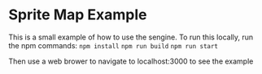 # Sprite Map Example

This is a small example of how to use the sengine. To run this locally, run the npm commands:
`npm install`
`npm run build`
`npm run start`

Then use a web brower to navigate to localhost:3000 to see the example
